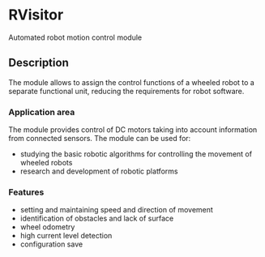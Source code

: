 # RVisitor

Automated robot motion control module

## Description

The module allows to assign the control functions of a wheeled robot to a separate functional unit, reducing the requirements for robot software.   

### Application area
The module provides control of DC motors taking into account information from connected sensors. The module can be used for:
* studying the basic robotic algorithms for controlling the movement of wheeled robots
* research and development of robotic platforms

### Features

* setting and maintaining speed and direction of movement
* identification of obstacles and lack of surface
* wheel odometry
* high current level detection
* configuration save 
